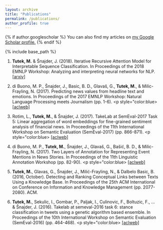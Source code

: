 ```yaml
---
layout: archive
title: "Publications"
permalink: /publications/
author_profile: true
---
```


{% if author.googlescholar %}
  You can also find my articles on <u><a href="{{author.googlescholar}}">my Google Scholar profile</a>.</u>
{% endif %}

{% include base_path %}

1. **Tutek, M.**  & Šnajder, J. (2018). Iterative Recursive Attention Model for Interpretable Sequence Classification. In Proceedings of the 2018 EMNLP Workshop: Analyzing and interpreting neural networks for NLP. [\[arxiv\]](https://arxiv.org/pdf/1808.10503.pdf)

2. di Buono, M. P., Šnajder, J., Basic, B. D., Glavaš, G., **Tutek, M.**, & Milic-Frayling, N. (2017). Predicting news values from headline text and emotions. In Proceedings of the 2017 EMNLP Workshop: Natural Language Processing meets Journalism (pp. 1-6). <p style="color:blue> [\[aclweb\]](http://www.aclweb.org/anthology/W17-4201) </p>

3. Rotim, L., **Tutek, M.**, & Šnajder, J. (2017). TakeLab at SemEval-2017 Task 5: Linear aggregation of word embeddings for fine-grained sentiment analysis of financial news. In Proceedings of the 11th International Workshop on Semantic Evaluation (SemEval-2017) (pp. 866-871). <p style="color:blue> [\[aclweb\]](http://www.aclweb.org/anthology/S17-2148) </p>

4. di Buono, M. P., **Tutek, M.**, Šnajder, J., Glavaš, G., Bašić, B. D., & Milic-Frayling, N. (2017). Two Layers of Annotation for Representing Event Mentions in News Stories. In Proceedings of the 11th Linguistic Annotation Workshop (pp. 82-90). <p style="color:blue> [\[aclweb\]](http://www.aclweb.org/anthology/W17-0810) </p>

5. **Tutek, M.**, Glavas, G., Šnajder, J., Milić-Frayling, N., & Dalbelo Basic, B. (2016, October). Detecting and Ranking Conceptual Links between Texts Using a Knowledge Base. In Proceedings of the 25th ACM International on Conference on Information and Knowledge Management (pp. 2077-2080). ACM.

6. **Tutek, M.**, Sekulic, I., Gombar, P., Paljak, I., Culinovic, F., Boltuzic, F., ... & Šnajder, J. (2016). Takelab at semeval-2016 task 6: stance classification in tweets using a genetic algorithm based ensemble. In Proceedings of the 10th International Workshop on Semantic Evaluation (SemEval-2016) (pp. 464-468). <p style="color:blue> [\[aclweb\]](http://www.aclweb.org/anthology/S16-1075) </p>

